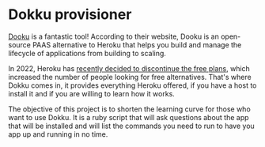 # Dokku provisioner

[Dooku](https://dokku.com/) is a fantastic tool! According to their website, Dooku is an open-source PAAS alternative to Heroku that helps you build and manage the lifecycle of applications from building to scaling.

In 2022, Heroku has [recently decided to discontinue the free plans](https://help.heroku.com/RSBRUH58/removal-of-heroku-free-product-plans-faq), which increased the number of people looking for free alternatives. That's where Dokku comes in, it provides everything Heroku offered, if you have a host to install it and if you are willing to learn how it works.

The objective of this project is to shorten the learning curve for those who want to use Dokku. It is a ruby script that will ask questions about the app that will be installed and will list the commands you need to run to have you app up and running in no time.
